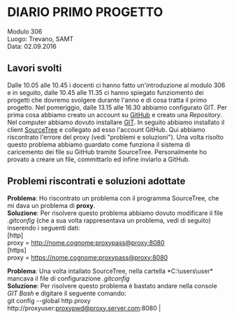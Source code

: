 # DIARIO PRIMO PROGETTO

Modulo 306 <br>
Luogo: Trevano, SAMT <br>
Data: 02.09.2016

## Lavori svolti

Dalle 10.05 alle 10.45 i docenti ci hanno fatto un'introduzione al modulo 306 e in seguito, dalle 10.45 alle 11.35 ci hanno spiegato funziomento dei progetti che dovremo svolgere durante l'anno e di cosa tratta il primo progetto. Nel pomeriggio, dalle 13.15 alle 16.30 abbiamo configurato GIT. Per prima cosa abbiamo creato un account su [GitHub](https://github.com) e creato una *Repository*. Nel computer abbiamo dovuto installare [GIT](https://git-scm.com/). In seguito abbiamo installato il client [SourceTree](https://www.sourcetreeapp.com/) e collegato ad esso l'account GitHub. Qui abbiamo riscontrato l'errore del proxy (vedi "problemi e soluzioni"). Una volta risolto questo problema abbiamo guardato come funziona il sistema di caricemento dei file su GitHub tramite SourceTree. Personalmente ho provato a creare un file, committarlo ed infine inviarlo a GitHub.

## Problemi riscontrati e soluzioni adottate


**Problema**: Ho riscontrato un problema con il programma SourceTree, che mi dava un problema di **proxy**.<br>**Soluzione**: Per risolvere questo problema abbiamo dovuto modificare il file *.gitconfig* (che a sua volta rappresentava un problema, vedi di seguito) inserendo i seguenti dati: <br>   [http]<br>proxy = http://nome.cognome:proxypass@proxy:8080 <br> [https] <br> proxy = https://nome.cognome:proxypass@proxy:8080


**Problema**: Una volta intallato SourceTree, nella cartella *C:\users\user\* mancava il file di configurazione *.gitconfig* <br> **Soluzione**: Per risolvere questo problema è bastato andare nella console *GIT Bash* e digitare il seguente comando: <br> git config --global http.proxy http://proxyuser:proxypwd@proxy.server.com:8080 |
